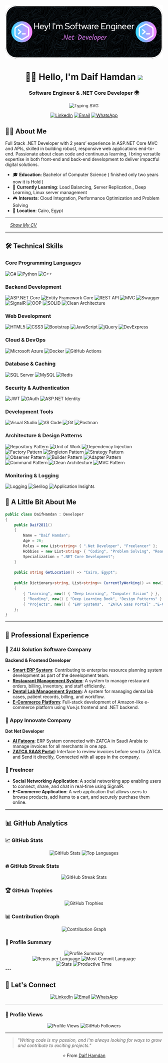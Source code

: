 <div align="center"><img src="./github-header-image.png"></div>
<h1 align="center">👨‍💻 Hello, I'm Daif Hamdan <img src="https://media.giphy.com/media/hvRJCLFzcasrR4ia7z/giphy.gif" width="30"></h1>
<h3 align="center">Software Engineer & .NET Core Developer 🌍</h3>
<div align="center">
    <img src="https://readme-typing-svg.herokuapp.com?font=Fira+Code&weight=500&size=22&pause=600&color=58A6FF&center=true&vCenter=true&width=600&lines=🚀+Backend+Developer;💻+.NET+Core+Developer;🧩+Problem+Solver;⚡+Always+Learning+New+Tech" alt="Typing SVG" />

</div>

<p align="center">
  <a href="https://www.linkedin.com/in/DaifHamdan/"><img src="https://img.shields.io/badge/LinkedIn-0077B5?style=for-the-badge&logo=linkedin&logoColor=white" alt="LinkedIn"></a>
  <a href="mailto:di.hamdan55@gmail.com"><img src="https://img.shields.io/badge/Email-D14836?style=for-the-badge&logo=gmail&logoColor=white" alt="Email"></a>
  <a href="https://wa.me/201010164599"><img src="https://img.shields.io/badge/WhatsApp-25D366?style=for-the-badge&logo=whatsapp&logoColor=white" alt="WhatsApp"></a>
</p>

## 👨‍💻 About Me

Full Stack .NET Developer with 2 years’ experience in ASP.NET Core MVC and APIs, skilled in building robust, responsive web applications end-to-end. Passionate about clean code and continuous learning, I bring versatile expertise in both front-end and back-end development to deliver impactful digital solutions.

- 🎓 **Education**: Bachelor of Computer Science  ( finished only two years now it is Hold )
- 🌱 **Currently Learning**: Load Balancing, Server Replication., Deep Learning, Linux server management
- 🎮 **Interests**: Cloud Integration, Performance Optimization and Problem Solving
- 📍 **Location**: Cairo, Egypt

---

&nbsp; &nbsp; *[Show My CV](https://drive.google.com/file/d/1ITe3iua2L2o-611Qxn4SZBK_xACSQm7p/view?usp=sharing)*

---

## 🛠️ Technical Skills

### Core Programming Languages
![C#](https://img.shields.io/badge/C%23-239120?style=for-the-badge&logo=csharp&logoColor=white)
![Python](https://img.shields.io/badge/Python-3776AB?style=for-the-badge&logo=python&logoColor=white)
![C++](https://img.shields.io/badge/C++-00599C?style=for-the-badge&logo=c%2B%2B&logoColor=white)

### Backend Development
![ASP.NET Core](https://img.shields.io/badge/ASP.NET%20Core-0078d4?style=for-the-badge&logo=dotnet&logoColor=white)
![Entity Framework Core](https://img.shields.io/badge/Entity_Framework_Core-68217A?style=for-the-badge&logo=dotnet&logoColor=white)
![REST API](https://img.shields.io/badge/REST%20API-FF6C37?style=for-the-badge&logo=postman&logoColor=white)
![MVC](https://img.shields.io/badge/MVC-512BD4?style=for-the-badge&logo=dotnet&logoColor=white)
![Swagger](https://img.shields.io/badge/Swagger-85EA2D?style=for-the-badge&logo=swagger&logoColor=black)
![SignalR](https://img.shields.io/badge/SignalR-FF6600?style=for-the-badge&logo=signalr&logoColor=white)
![OOP](https://img.shields.io/badge/OOP_Principles-004482?style=for-the-badge)
![SOLID](https://img.shields.io/badge/SOLID_Principles-4B0082?style=for-the-badge)
![Clean Architecture](https://img.shields.io/badge/Clean_Architecture-5C2D91?style=for-the-badge)

### Web Development
![HTML5](https://img.shields.io/badge/HTML5-E34F26?style=for-the-badge&logo=html5&logoColor=white)
![CSS3](https://img.shields.io/badge/CSS3-1572B6?style=for-the-badge&logo=css3&logoColor=white)
![Bootstrap](https://img.shields.io/badge/Bootstrap-7952B3?style=for-the-badge&logo=bootstrap&logoColor=white)
![JavaScript](https://img.shields.io/badge/JavaScript-F7DF1E?style=for-the-badge&logo=javascript&logoColor=black)
![jQuery](https://img.shields.io/badge/jQuery-0769AD?style=for-the-badge&logo=jquery&logoColor=white)
![DevExpress](https://img.shields.io/badge/DevExpress-FF7200?style=for-the-badge)

### Cloud & DevOps
![Microsoft Azure](https://img.shields.io/badge/Microsoft%20Azure-0078D4?style=for-the-badge&logo=microsoft-azure&logoColor=white)
![Docker](https://img.shields.io/badge/Docker-2496ED?style=for-the-badge&logo=docker&logoColor=white)
![GitHub Actions](https://img.shields.io/badge/GitHub%20Actions-2088FF?style=for-the-badge&logo=github-actions&logoColor=white)

### Database & Caching
![SQL Server](https://img.shields.io/badge/SQL%20Server-CC2927?style=for-the-badge&logo=microsoft%20sql%20server&logoColor=white)
![MySQL](https://img.shields.io/badge/MySQL-4479A1?style=for-the-badge&logo=mysql&logoColor=white)
![Redis](https://img.shields.io/badge/Redis-DC382D?style=for-the-badge&logo=redis&logoColor=white)
  
### Security & Authentication
![JWT](https://img.shields.io/badge/JWT-000000?style=for-the-badge&logo=json-web-tokens&logoColor=white)
![OAuth](https://img.shields.io/badge/OAuth-4285F4?style=for-the-badge&logo=oauth&logoColor=white)
![ASP.NET Identity](https://img.shields.io/badge/ASP.NET_Identity-512BD4?style=for-the-badge&logo=dotnet&logoColor=white)

### Development Tools
![Visual Studio](https://img.shields.io/badge/Visual%20Studio-5C2D91?style=for-the-badge&logo=visual-studio&logoColor=white)
![VS Code](https://img.shields.io/badge/VS%20Code-007ACC?style=for-the-badge&logo=visual-studio-code&logoColor=white)
![Git](https://img.shields.io/badge/Git-F05032?style=for-the-badge&logo=git&logoColor=white)
![Postman](https://img.shields.io/badge/Postman-FF6C37?style=for-the-badge&logo=postman&logoColor=white)

### Architecture & Design Patterns
![Repository Pattern](https://img.shields.io/badge/Repository%20Pattern-4285F4?style=for-the-badge)
![Unit of Work](https://img.shields.io/badge/Unit%20of%20Work-FF6B6B?style=for-the-badge)
![Dependency Injection](https://img.shields.io/badge/Dependency%20Injection-4ECDC4?style=for-the-badge)
![Factory Pattern](https://img.shields.io/badge/Factory%20Pattern-45B7D1?style=for-the-badge)
![Singleton Pattern](https://img.shields.io/badge/Singleton%20Pattern-96CEB4?style=for-the-badge)
![Strategy Pattern](https://img.shields.io/badge/Strategy%20Pattern-FECA57?style=for-the-badge)
![Observer Pattern](https://img.shields.io/badge/Observer%20Pattern-FF9FF3?style=for-the-badge)
![Builder Pattern](https://img.shields.io/badge/Builder%20Pattern-54A0FF?style=for-the-badge)
![Adapter Pattern](https://img.shields.io/badge/Adapter%20Pattern-5F27CD?style=for-the-badge)
![Command Pattern](https://img.shields.io/badge/Command%20Pattern-00D2D3?style=for-the-badge)
![Clean Architecture](https://img.shields.io/badge/Clean%20Architecture-C44569?style=for-the-badge)
![MVC Pattern](https://img.shields.io/badge/MVC%20Pattern-F8B500?style=for-the-badge)


### Monitoring & Logging
![Logging](https://img.shields.io/badge/Logging-607D8B?style=for-the-badge&logo=logstash&logoColor=white)
![Serilog](https://img.shields.io/badge/Serilog-3C3C3C?style=for-the-badge)
![Application Insights](https://img.shields.io/badge/Application%20Insights-0078D4?style=for-the-badge&logo=microsoft-azure&logoColor=white)


## 🧐 A Little Bit About Me

```csharp
public class DaifHamdan : Developer
{
    public Daif2811()
    {
        Name = "Daif Hamdan";
        Age = 26;
        Roles = new List<string> { ".Net Developer", "Freelancer" };
        Hobbies = new List<string> { "Coding", "Problem Solving", "Reading" };
        Specialization = ".NET Core Development";
    }

    public string GetLocation() => "Cairo, Egypt";

    public Dictionary<string, List<string>> CurrentlyWorking() => new()
    {
        { "Learning", new() { "Deep Learning", "Computer Vision" } },
        { "Reading", new() { "Deep Learning Book", "Design Patterns" } },
        { "Projects", new() { "ERP Systems",  "ZATCA Saas Portal" ,"E-Commerce Platforms", "Restaurant Management System",} }
    };
}
```

---

## 💼 Professional Experience

### 🏢 Z4U Solution Software Company
**Backend & Frontend Developer**
- [**Smart ERP System**](https://erp.z4u-solutions.com): Contributing to enterprise resource planning system development as part of the development team.
- [**Restaurant Management System**](http://2.58.80.186:8112): A system to manage restaurant orders, billing, inventory, and staff efficiently.
- [**Dental Lab Management System**](http://2.58.80.186:8113): A system for managing dental lab cases, patient records, billing, and workflow.
- [**E-Commerce Platform**](https://rahaall.com): Full-stack development of Amazon-like e-commerce platform using Vue.js frontend and .NET backend.



### 🏢 Appy Innovate Company
**Dot Net Developer**
- [**Al Fatoora**](https://alfatoora.com): ERP System connected with ZATCA in Saudi Arabia to manage invoices for all merchants in one app.
- [**ZATCA SAAS Portal**](http://zatcalink.appysubscription.com/): Interface to review invoices before send to ZATCA and Send it direcltly, Connected with all apps in the company.

### 👥 Freelncer
- **Social Networking Application**: A social networking app enabling users to connect, share, and chat in real-time using SignalR.
- **E-Commerce Application**: A web application that allows users to browse products, add items to a cart, and securely purchase them online.


---

## 📊 GitHub Analytics

### 📈 GitHub Stats
<div align="center">
  <img src="https://github-readme-stats.vercel.app/api?username=Daif2811&show_icons=true&theme=gotham&hide_border=true&count_private=true&include_all_commits=true" alt="GitHub Stats" height="165">
  <img src="https://github-readme-stats.vercel.app/api/top-langs/?username=Daif2811&layout=compact&theme=gotham&hide_border=true&langs_count=10&exclude_repo=repo1,repo2" alt="Top Languages" height="165">
</div>

### 🔥 GitHub Streak Stats
<div align="center">
  <img src="https://streak-stats.demolab.com/?user=Daif2811&theme=gotham&hide_border=true&date_format=M%20j%5B%2C%20Y%5D" alt="GitHub Streak Stats">
</div>

### 🏆 GitHub Trophies
<div align="center">
  <img src="https://github-profile-trophy.vercel.app/?username=Daif2811&theme=onedark&no-frame=true&no-bg=true&row=2&column=3" alt="GitHub Trophies">
</div>

### 📊 Contribution Graph
<div align="center">
  <img src="https://github-readme-activity-graph.vercel.app/graph?username=Daif2811&theme=gotham&hide_border=true&bg_color=0D1117&color=58A6FF&line=58A6FF&point=FFFFFF" alt="Contribution Graph">
</div>

### 🎯 Profile Summary
<div align="center">
  <img src="https://github-profile-summary-cards.vercel.app/api/cards/profile-details?username=Daif2811&theme=gotham" alt="Profile Summary">
</div>

<div align="center">
  <img src="https://github-profile-summary-cards.vercel.app/api/cards/repos-per-language?username=Daif2811&theme=gotham" alt="Repos per Language" height="180">
  <img src="https://github-profile-summary-cards.vercel.app/api/cards/most-commit-language?username=Daif2811&theme=gotham" alt="Most Commit Language" height="180">
</div>

<div align="center">
  <img src="https://github-profile-summary-cards.vercel.app/api/cards/stats?username=Daif2811&theme=gotham" alt="Stats" height="180">
  <img src="https://github-profile-summary-cards.vercel.app/api/cards/productive-time?username=Daif2811&theme=gotham&utcOffset=2" alt="Productive Time" height="180">
</div>
---

## 🤝 Let's Connect

<div align="center">
  
[![LinkedIn](https://img.shields.io/badge/LinkedIn-Connect-0077B5?style=for-the-badge&logo=linkedin&logoColor=white)](https://www.linkedin.com/in/DaifHamdan/)
[![Email](https://img.shields.io/badge/Email-Contact-D14836?style=for-the-badge&logo=gmail&logoColor=white)](mailto:di.hamdan55@gmail.com)
[![WhatsApp](https://img.shields.io/badge/WhatsApp-Chat-25D366?style=for-the-badge&logo=whatsapp&logoColor=white)](https://wa.me/201010164599)

</div>

---


### 👀 Profile Views
<div align="center">
  <img src="https://komarev.com/ghpvc/?username=Daif2811&label=Profile%20views&color=0e75b6&style=for-the-badge" alt="Profile Views">
  <img src="https://img.shields.io/github/followers/Daif2811?label=Followers&style=for-the-badge&color=blue" alt="GitHub Followers">
</div>

---

> *"Writing code is my passion, and I'm always looking for ways to grow and contribute to exciting projects."*
<p align="center">
    ⭐️ From <a href="https://github.com/Daif2811/">Daif Hamdan</a>
</p>




